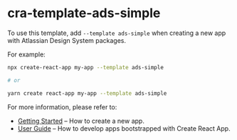 # cra-template-ads-simple

To use this template, add `--template ads-simple` when creating a new app with Atlassian Design System packages.

For example:

```sh
npx create-react-app my-app --template ads-simple

# or

yarn create react-app my-app --template ads-simple
```

For more information, please refer to:

- [Getting Started](https://create-react-app.dev/docs/getting-started) – How to create a new app.
- [User Guide](https://create-react-app.dev) – How to develop apps bootstrapped with Create React App.